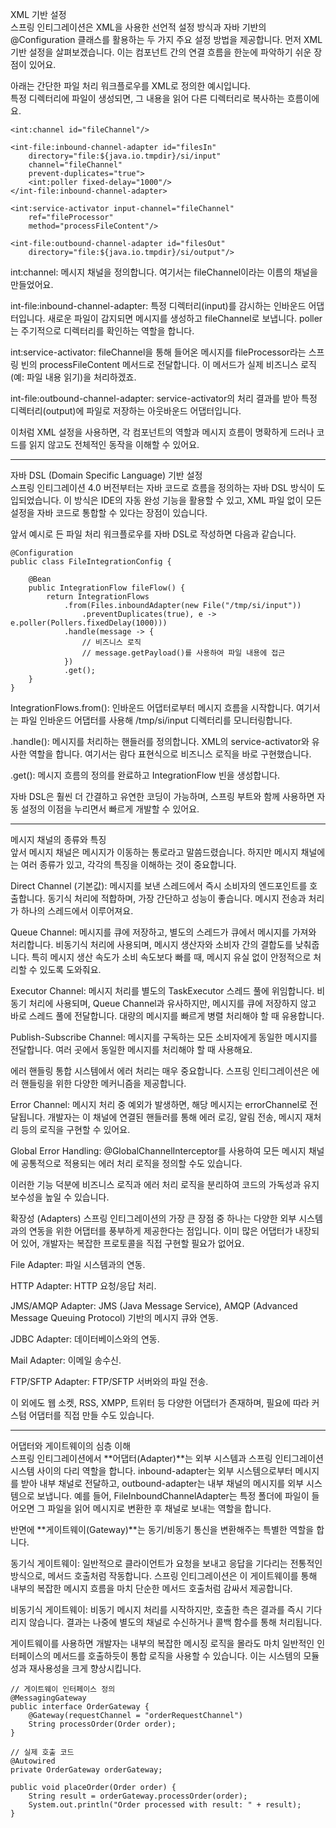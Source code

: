 XML 기반 설정  
스프링 인티그레이션은 XML을 사용한 선언적 설정 방식과 자바 기반의 @Configuration 클래스를 활용하는 두 가지 주요 설정 방법을 제공합니다. 먼저 XML 기반 설정을 살펴보겠습니다. 이는 컴포넌트 간의 연결 흐름을 한눈에 파악하기 쉬운 장점이 있어요.  

아래는 간단한 파일 처리 워크플로우를 XML로 정의한 예시입니다.  
특정 디렉터리에 파일이 생성되면, 그 내용을 읽어 다른 디렉터리로 복사하는 흐름이에요.  
```
<int:channel id="fileChannel"/>

<int-file:inbound-channel-adapter id="filesIn"
    directory="file:${java.io.tmpdir}/si/input"
    channel="fileChannel"
    prevent-duplicates="true">
    <int:poller fixed-delay="1000"/>
</int-file:inbound-channel-adapter>

<int:service-activator input-channel="fileChannel"
    ref="fileProcessor"
    method="processFileContent"/>

<int-file:outbound-channel-adapter id="filesOut"
    directory="file:${java.io.tmpdir}/si/output"/>
```
int:channel: 메시지 채널을 정의합니다. 여기서는 fileChannel이라는 이름의 채널을 만들었어요.  

int-file:inbound-channel-adapter: 특정 디렉터리(input)를 감시하는 인바운드 어댑터입니다. 새로운 파일이 감지되면 메시지를 생성하고 fileChannel로 보냅니다. poller는 주기적으로 디렉터리를 확인하는 역할을 합니다.  

int:service-activator: fileChannel을 통해 들어온 메시지를 fileProcessor라는 스프링 빈의 processFileContent 메서드로 전달합니다. 이 메서드가 실제 비즈니스 로직(예: 파일 내용 읽기)을 처리하겠죠.  

int-file:outbound-channel-adapter: service-activator의 처리 결과를 받아 특정 디렉터리(output)에 파일로 저장하는 아웃바운드 어댑터입니다.  

이처럼 XML 설정을 사용하면, 각 컴포넌트의 역할과 메시지 흐름이 명확하게 드러나 코드를 읽지 않고도 전체적인 동작을 이해할 수 있어요.  

---

자바 DSL (Domain Specific Language) 기반 설정  
스프링 인티그레이션 4.0 버전부터는 자바 코드로 흐름을 정의하는 자바 DSL 방식이 도입되었습니다. 이 방식은 IDE의 자동 완성 기능을 활용할 수 있고, XML 파일 없이 모든 설정을 자바 코드로 통합할 수 있다는 장점이 있습니다.  

앞서 예시로 든 파일 처리 워크플로우를 자바 DSL로 작성하면 다음과 같습니다.  
```
@Configuration
public class FileIntegrationConfig {

    @Bean
    public IntegrationFlow fileFlow() {
        return IntegrationFlows
            .from(Files.inboundAdapter(new File("/tmp/si/input"))
                .preventDuplicates(true), e -> e.poller(Pollers.fixedDelay(1000)))
            .handle(message -> {
                // 비즈니스 로직
                // message.getPayload()를 사용하여 파일 내용에 접근
            })
            .get();
    }
}
```
IntegrationFlows.from(): 인바운드 어댑터로부터 메시지 흐름을 시작합니다. 여기서는 파일 인바운드 어댑터를 사용해 /tmp/si/input 디렉터리를 모니터링합니다.  

.handle(): 메시지를 처리하는 핸들러를 정의합니다. XML의 service-activator와 유사한 역할을 합니다. 여기서는 람다 표현식으로 비즈니스 로직을 바로 구현했습니다.  

.get(): 메시지 흐름의 정의를 완료하고 IntegrationFlow 빈을 생성합니다.  

자바 DSL은 훨씬 더 간결하고 유연한 코딩이 가능하며, 스프링 부트와 함께 사용하면 자동 설정의 이점을 누리면서 빠르게 개발할 수 있어요.  

---
메시지 채널의 종류와 특징  
앞서 메시지 채널은 메시지가 이동하는 통로라고 말씀드렸습니다. 하지만 메시지 채널에는 여러 종류가 있고, 각각의 특징을 이해하는 것이 중요합니다.  

Direct Channel (기본값): 메시지를 보낸 스레드에서 즉시 소비자의 엔드포인트를 호출합니다. 동기식 처리에 적합하며, 가장 간단하고 성능이 좋습니다. 메시지 전송과 처리가 하나의 스레드에서 이루어져요.  

Queue Channel: 메시지를 큐에 저장하고, 별도의 스레드가 큐에서 메시지를 가져와 처리합니다. 비동기식 처리에 사용되며, 메시지 생산자와 소비자 간의 결합도를 낮춰줍니다. 특히 메시지 생산 속도가 소비 속도보다 빠를 때, 메시지 유실 없이 안정적으로 처리할 수 있도록 도와줘요.  

Executor Channel: 메시지 처리를 별도의 TaskExecutor 스레드 풀에 위임합니다. 비동기 처리에 사용되며, Queue Channel과 유사하지만, 메시지를 큐에 저장하지 않고 바로 스레드 풀에 전달합니다. 대량의 메시지를 빠르게 병렬 처리해야 할 때 유용합니다.  

Publish-Subscribe Channel: 메시지를 구독하는 모든 소비자에게 동일한 메시지를 전달합니다. 여러 곳에서 동일한 메시지를 처리해야 할 때 사용해요.  

에러 핸들링
통합 시스템에서 에러 처리는 매우 중요합니다. 스프링 인티그레이션은 에러 핸들링을 위한 다양한 메커니즘을 제공합니다.  

Error Channel: 메시지 처리 중 예외가 발생하면, 해당 메시지는 errorChannel로 전달됩니다. 개발자는 이 채널에 연결된 핸들러를 통해 에러 로깅, 알림 전송, 메시지 재처리 등의 로직을 구현할 수 있어요.  

Global Error Handling: @GlobalChannelInterceptor를 사용하여 모든 메시지 채널에 공통적으로 적용되는 에러 처리 로직을 정의할 수도 있습니다.  

이러한 기능 덕분에 비즈니스 로직과 에러 처리 로직을 분리하여 코드의 가독성과 유지보수성을 높일 수 있습니다.  

확장성 (Adapters)
스프링 인티그레이션의 가장 큰 장점 중 하나는 다양한 외부 시스템과의 연동을 위한 어댑터를 풍부하게 제공한다는 점입니다. 이미 많은 어댑터가 내장되어 있어, 개발자는 복잡한 프로토콜을 직접 구현할 필요가 없어요.  

File Adapter: 파일 시스템과의 연동.  

HTTP Adapter: HTTP 요청/응답 처리.  

JMS/AMQP Adapter: JMS (Java Message Service), AMQP (Advanced Message Queuing Protocol) 기반의 메시지 큐와 연동.  

JDBC Adapter: 데이터베이스와의 연동.  

Mail Adapter: 이메일 송수신.  

FTP/SFTP Adapter: FTP/SFTP 서버와의 파일 전송.  

이 외에도 웹 소켓, RSS, XMPP, 트위터 등 다양한 어댑터가 존재하며, 필요에 따라 커스텀 어댑터를 직접 만들 수도 있습니다.  

---
어댑터와 게이트웨이의 심층 이해  
스프링 인티그레이션에서 **어댑터(Adapter)**는 외부 시스템과 스프링 인티그레이션 시스템 사이의 다리 역할을 합니다. inbound-adapter는 외부 시스템으로부터 메시지를 받아 내부 채널로 전달하고, outbound-adapter는 내부 채널의 메시지를 외부 시스템으로 보냅니다. 예를 들어, FileInboundChannelAdapter는 특정 폴더에 파일이 들어오면 그 파일을 읽어 메시지로 변환한 후 채널로 보내는 역할을 합니다.  

반면에 **게이트웨이(Gateway)**는 동기/비동기 통신을 변환해주는 특별한 역할을 합니다.  

동기식 게이트웨이: 일반적으로 클라이언트가 요청을 보내고 응답을 기다리는 전통적인 방식으로, 메서드 호출처럼 작동합니다. 스프링 인티그레이션은 이 게이트웨이를 통해 내부의 복잡한 메시지 흐름을 마치 단순한 메서드 호출처럼 감싸서 제공합니다.  

비동기식 게이트웨이: 비동기 메시지 처리를 시작하지만, 호출한 측은 결과를 즉시 기다리지 않습니다. 결과는 나중에 별도의 채널로 수신하거나 콜백 함수를 통해 처리됩니다.  

게이트웨이를 사용하면 개발자는 내부의 복잡한 메시징 로직을 몰라도 마치 일반적인 인터페이스의 메서드를 호출하듯이 통합 로직을 사용할 수 있습니다. 이는 시스템의 모듈성과 재사용성을 크게 향상시킵니다.  
```
// 게이트웨이 인터페이스 정의
@MessagingGateway
public interface OrderGateway {
    @Gateway(requestChannel = "orderRequestChannel")
    String processOrder(Order order);
}

// 실제 호출 코드
@Autowired
private OrderGateway orderGateway;

public void placeOrder(Order order) {
    String result = orderGateway.processOrder(order);
    System.out.println("Order processed with result: " + result);
}
```